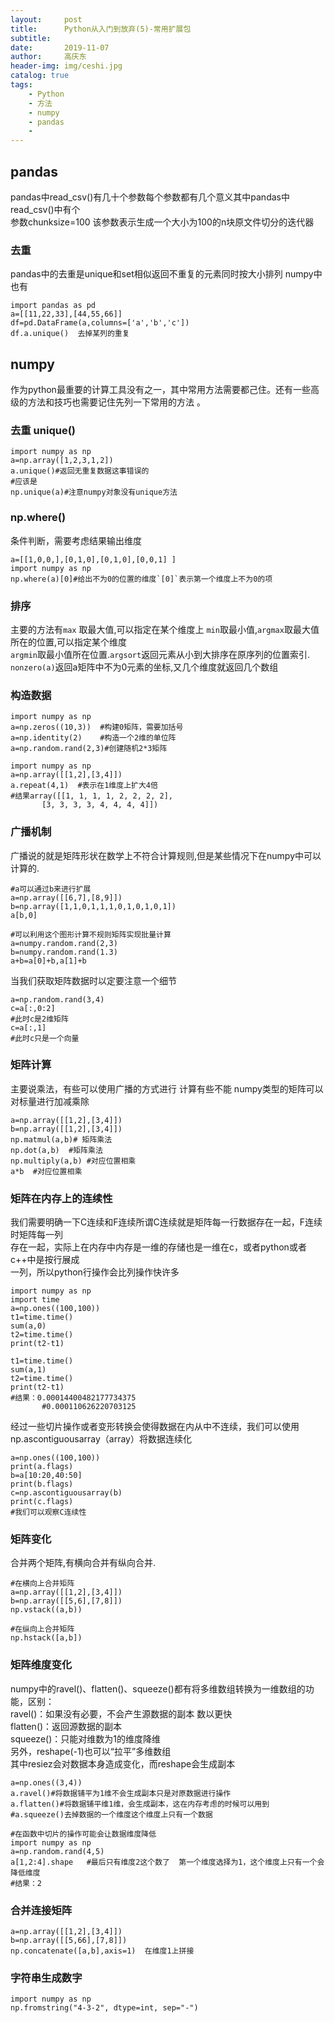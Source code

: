 ```yaml
---
layout:     post
title:      Python从入门到放弃(5)-常用扩展包
subtitle:   
date:       2019-11-07
author:     高庆东
header-img: img/ceshi.jpg
catalog: true
tags:
    - Python
    - 方法
    - numpy
    - pandas
    - 
---
```

## pandas
pandas中read_csv()有几十个参数每个参数都有几个意义其中pandas中read_csv()中有个    
参数chunksize=100 该参数表示生成一个大小为100的n块原文件切分的迭代器  
### 去重
pandas中的去重是unique和set相似返回不重复的元素同时按大小排列 numpy中也有 
```
import pandas as pd
a=[[11,22,33],[44,55,66]]
df=pd.DataFrame(a,columns=['a','b','c'])
df.a.unique()  去掉某列的重复 
```
## numpy
作为python最重要的计算工具没有之一，其中常用方法需要都己住。还有一些高级的方法和技巧也需要记住先列一下常用的方法 。
### 去重 unique()
```
import numpy as np
a=np.array([1,2,3,1,2])
a.unique()#返回无重复数据这事错误的
#应该是
np.unique(a)#注意numpy对象没有unique方法
```
### np.where()
条件判断，需要考虑结果输出维度
```
a=[[1,0,0,],[0,1,0],[0,1,0],[0,0,1] ]
import numpy as np
np.where(a)[0]#给出不为0的位置的维度`[0]`表示第一个维度上不为0的项
```
### 排序
主要的方法有`max` 取最大值,可以指定在某个维度上 `min`取最小值,`argmax`取最大值所在的位置,可以指定某个维度  
`argmin`取最小值所在位置.`argsort`返回元素从小到大排序在原序列的位置索引.  
`nonzero(a)`返回a矩阵中不为0元素的坐标,又几个维度就返回几个数组

### 构造数据
```
import numpy as np
a=np.zeros((10,3))  #构建0矩阵，需要加括号
a=np.identity(2)    #构造一个2维的单位阵
a=np.random.rand(2,3)#创建随机2*3矩阵

```
```
import numpy as np
a=np.array([[1,2],[3,4]])
a.repeat(4,1)  #表示在1维度上扩大4倍
#结果array([[1, 1, 1, 1, 2, 2, 2, 2],
       [3, 3, 3, 3, 4, 4, 4, 4]])
```
### 广播机制
广播说的就是矩阵形状在数学上不符合计算规则,但是某些情况下在numpy中可以计算的.
```
#a可以通过b来进行扩展
a=np.array([[6,7],[8,9]])
b=np.array([1,1,0,1,1,1,0,1,0,1,0,1])
a[b,0]
```
```
#可以利用这个图形计算不规则矩阵实现批量计算
a=numpy.random.rand(2,3)
b=numpy.random.rand(1.3)
a+b=a[0]+b,a[1]+b

```
当我们获取矩阵数据时以定要注意一个细节
```
a=np.random.rand(3,4)
c=a[:,0:2]
#此时c是2维矩阵
c=a[:,1]
#此时c只是一个向量
```
### 矩阵计算
主要说乘法，有些可以使用广播的方式进行 计算有些不能 numpy类型的矩阵可以对标量进行加减乘除
```
a=np.array([[1,2],[3,4]])
b=np.array([[1,2],[3,4]])
np.matmul(a,b)# 矩阵乘法  
np.dot(a,b)  #矩阵乘法
np.multiply(a,b) #对应位置相乘
a*b  #对应位置相乘

```
### 矩阵在内存上的连续性
我们需要明确一下C连续和F连续所谓C连续就是矩阵每一行数据存在一起，F连续时矩阵每一列  
存在一起，实际上在内存中内存是一维的存储也是一维在c，或者python或者c++中是按行展成  
一列，所以python行操作会比列操作快许多  
```
import numpy as np
import time
a=np.ones((100,100))
t1=time.time()
sum(a,0)
t2=time.time()
print(t2-t1)

t1=time.time()
sum(a,1)
t2=time.time()
print(t2-t1)
#结果：0.00014400482177734375
       #0.000110626220703125
```
经过一些切片操作或者变形转换会使得数据在内从中不连续，我们可以使用  
np.ascontiguousarray（array）将数据连续化
```
a=np.ones((100,100))
print(a.flags)
b=a[10:20,40:50]
print(b.flags)
c=np.ascontiguousarray(b)
print(c.flags)
#我们可以观察C连续性
```
### 矩阵变化
合并两个矩阵,有横向合并有纵向合并.
```
#在横向上合并矩阵
a=np.array([[1,2],[3,4]])
b=np.array([[5,6],[7,8]])
np.vstack((a,b))

#在纵向上合并矩阵
np.hstack([a,b])
```
### 矩阵维度变化
numpy中的ravel()、flatten()、squeeze()都有将多维数组转换为一维数组的功能，区别：  
ravel()：如果没有必要，不会产生源数据的副本   数以更快  
flatten()：返回源数据的副本  
squeeze()：只能对维数为1的维度降维  
另外，reshape(-1)也可以“拉平”多维数组  
其中resiez会对数据本身造成变化，而reshape会生成副本
```
a=np.ones((3,4))
a.ravel()#将数据铺平为1维不会生成副本只是对原数据进行操作
a.flatten()#将数据铺平维1维，会生成副本，这在内存考虑的时候可以用到
#a.squeeze()去掉数据的一个维度这个维度上只有一个数据

```
```
#在函数中切片的操作可能会让数据维度降低
import numpy as np
a=np.random.rand(4,5)  
a[1,2:4].shape   #最后只有维度2这个数了  第一个维度选择为1，这个维度上只有一个会降低维度
#结果：2

```
### 合并连接矩阵
```
a=np.array([[1,2],[3,4]])
b=np.array([[5,66],[7,8]])
np.concatenate([a,b],axis=1)  在维度1上拼接 
```
### 字符串生成数字
```
import numpy as np
np.fromstring("4-3-2", dtype=int, sep="-")
```

